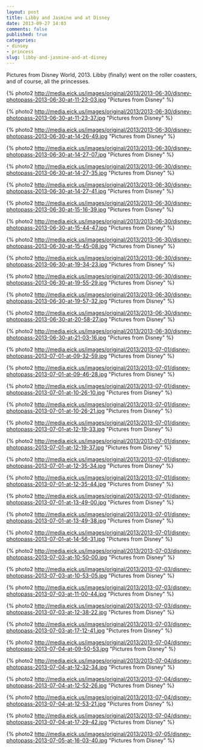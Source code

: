 ```yaml
---
layout: post
title: Libby and Jasmine and at Disney
date: 2013-09-27 14:03
comments: false
published: true
categories:
- dinsey
- princess
slug: libby-and-jasmine-and-at-disney
---
```

Pictures from Disney World, 2013.  Libby (finally) went on the roller coasters, and of course, all the princesses. 

{% photo2 http://media.eick.us/images/original/2013/2013-06-30/disney-photopass-2013-06-30-at-11-23-03.jpg "Pictures from Disney" %}

{% photo2 http://media.eick.us/images/original/2013/2013-06-30/disney-photopass-2013-06-30-at-11-23-37.jpg "Pictures from Disney" %}

{% photo2 http://media.eick.us/images/original/2013/2013-06-30/disney-photopass-2013-06-30-at-14-26-49.jpg "Pictures from Disney" %}

{% photo2 http://media.eick.us/images/original/2013/2013-06-30/disney-photopass-2013-06-30-at-14-27-07.jpg "Pictures from Disney" %}

{% photo2 http://media.eick.us/images/original/2013/2013-06-30/disney-photopass-2013-06-30-at-14-27-35.jpg "Pictures from Disney" %}

{% photo2 http://media.eick.us/images/original/2013/2013-06-30/disney-photopass-2013-06-30-at-14-27-41.jpg "Pictures from Disney" %}

{% photo2 http://media.eick.us/images/original/2013/2013-06-30/disney-photopass-2013-06-30-at-15-16-39.jpg "Pictures from Disney" %}

{% photo2 http://media.eick.us/images/original/2013/2013-06-30/disney-photopass-2013-06-30-at-15-44-47.jpg "Pictures from Disney" %}

{% photo2 http://media.eick.us/images/original/2013/2013-06-30/disney-photopass-2013-06-30-at-15-45-08.jpg "Pictures from Disney" %}

{% photo2 http://media.eick.us/images/original/2013/2013-06-30/disney-photopass-2013-06-30-at-19-34-23.jpg "Pictures from Disney" %}

{% photo2 http://media.eick.us/images/original/2013/2013-06-30/disney-photopass-2013-06-30-at-19-55-29.jpg "Pictures from Disney" %}

{% photo2 http://media.eick.us/images/original/2013/2013-06-30/disney-photopass-2013-06-30-at-19-57-32.jpg "Pictures from Disney" %}

{% photo2 http://media.eick.us/images/original/2013/2013-06-30/disney-photopass-2013-06-30-at-20-58-27.jpg "Pictures from Disney" %}

{% photo2 http://media.eick.us/images/original/2013/2013-06-30/disney-photopass-2013-06-30-at-21-03-16.jpg "Pictures from Disney" %}

{% photo2 http://media.eick.us/images/original/2013/2013-07-01/disney-photopass-2013-07-01-at-09-32-59.jpg "Pictures from Disney" %}

{% photo2 http://media.eick.us/images/original/2013/2013-07-01/disney-photopass-2013-07-01-at-09-46-28.jpg "Pictures from Disney" %}

{% photo2 http://media.eick.us/images/original/2013/2013-07-01/disney-photopass-2013-07-01-at-10-26-10.jpg "Pictures from Disney" %}

{% photo2 http://media.eick.us/images/original/2013/2013-07-01/disney-photopass-2013-07-01-at-10-26-21.jpg "Pictures from Disney" %}

{% photo2 http://media.eick.us/images/original/2013/2013-07-01/disney-photopass-2013-07-01-at-12-19-33.jpg "Pictures from Disney" %}

{% photo2 http://media.eick.us/images/original/2013/2013-07-01/disney-photopass-2013-07-01-at-12-19-37.jpg "Pictures from Disney" %}

{% photo2 http://media.eick.us/images/original/2013/2013-07-01/disney-photopass-2013-07-01-at-12-35-34.jpg "Pictures from Disney" %}

{% photo2 http://media.eick.us/images/original/2013/2013-07-01/disney-photopass-2013-07-01-at-12-35-44.jpg "Pictures from Disney" %}

{% photo2 http://media.eick.us/images/original/2013/2013-07-01/disney-photopass-2013-07-01-at-13-49-00.jpg "Pictures from Disney" %}

{% photo2 http://media.eick.us/images/original/2013/2013-07-01/disney-photopass-2013-07-01-at-13-49-38.jpg "Pictures from Disney" %}

{% photo2 http://media.eick.us/images/original/2013/2013-07-01/disney-photopass-2013-07-01-at-14-56-31.jpg "Pictures from Disney" %}

{% photo2 http://media.eick.us/images/original/2013/2013-07-03/disney-photopass-2013-07-03-at-10-50-00.jpg "Pictures from Disney" %}

{% photo2 http://media.eick.us/images/original/2013/2013-07-03/disney-photopass-2013-07-03-at-10-53-05.jpg "Pictures from Disney" %}

{% photo2 http://media.eick.us/images/original/2013/2013-07-03/disney-photopass-2013-07-03-at-11-00-44.jpg "Pictures from Disney" %}

{% photo2 http://media.eick.us/images/original/2013/2013-07-03/disney-photopass-2013-07-03-at-12-38-22.jpg "Pictures from Disney" %}

{% photo2 http://media.eick.us/images/original/2013/2013-07-03/disney-photopass-2013-07-03-at-17-12-41.jpg "Pictures from Disney" %}

{% photo2 http://media.eick.us/images/original/2013/2013-07-04/disney-photopass-2013-07-04-at-09-50-53.jpg "Pictures from Disney" %}

{% photo2 http://media.eick.us/images/original/2013/2013-07-04/disney-photopass-2013-07-04-at-12-32-34.jpg "Pictures from Disney" %}

{% photo2 http://media.eick.us/images/original/2013/2013-07-04/disney-photopass-2013-07-04-at-12-52-26.jpg "Pictures from Disney" %}

{% photo2 http://media.eick.us/images/original/2013/2013-07-04/disney-photopass-2013-07-04-at-12-53-21.jpg "Pictures from Disney" %}

{% photo2 http://media.eick.us/images/original/2013/2013-07-04/disney-photopass-2013-07-04-at-17-29-42.jpg "Pictures from Disney" %}

{% photo2 http://media.eick.us/images/original/2013/2013-07-05/disney-photopass-2013-07-05-at-16-03-40.jpg "Pictures from Disney" %}
